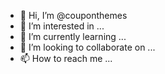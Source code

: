 - 👋 Hi, I’m @couponthemes
- 👀 I’m interested in ...
- 🌱 I’m currently learning ...
- 💞️ I’m looking to collaborate on ...
- 📫 How to reach me ...

<!---
couponthemes/couponthemes is a ✨ special ✨ repository because its `README.md` (this file) appears on your GitHub profile.
You can click the Preview link to take a look at your changes.
--->

